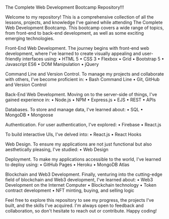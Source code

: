 The Complete Web Development Bootcamp Repository!!!

Welcome to my repository! This is a comprehensive collection of all the lessons, projects, and knowledge I've gained while attending The Complete Web Development Bootcamp. This bootcamp covers a wide range of topics, from front-end to back-end development, as well as some exciting emerging technologies.

Front-End Web Development.
  The journey begins with front-end web development, where I've learned to create visually appealing and user-friendly interfaces using:
     • HTML 5
     • CSS 3
     • Flexbox
     • Grid
     • Bootstrap 5
     • Javascript ES6
     • DOM Manipulation
     • jQuery

Command Line and Version Control.
  To manage my projects and collaborate with others, I've become proficient in:
     • Bash Command Line
     • Git, GitHub and Version Control

Back-End Web Development.
  Moving on to the server-side of things, I've gained experience in:
     • Node.js
     • NPM
     • Express.js
     • EJS
     • REST
     • APIs
     
Databases.
   To store and manage data, I've learned about:
     • SQL
     • MongoDB
     • Mongoose
     
Authentication.
  For user authentication, I've explored:
     • Firebase
     • React.js
     
To build interactive UIs, I've delved into:
     • React.js
     • React Hooks

Web Design.
  To ensure my applications are not just functional but also aesthetically pleasing, I've studied:
     • Web Design
     
Deployment.
  To make my applications accessible to the world, I've learned to deploy using:
    • GitHub Pages
    • Heroku
    • MongoDB Atlas
    
Blockchain and Web3 Development.
  Finally, venturing into the cutting-edge field of blockchain and Web3 development, I've learned about:
    • Web3 Development on the Internet Computer
    • Blockchain technology
    • Token contract development
    • NFT minting, buying, and selling logic

Feel free to explore this repository to see my progress, the projects I've built, and the skills I've acquired. I'm always open to feedback and collaboration, so don't hesitate to reach out or contribute. Happy coding!
